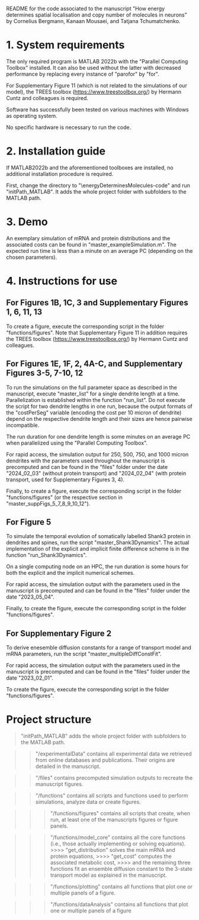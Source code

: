 README for the code associated to the manuscript 
"How energy determines spatial localisation and copy number of molecules in neurons"
by Cornelius Bergmann, Kanaan Mousaei, and Tatjana Tchumatchenko.

# 1. System requirements 

The only required program is MATLAB 2022b with the "Parallel Computing Toolbox" installed. It can also be used without the latter with decreased performance by replacing every instance of "parofor" by "for".

For Supplementary Figure 11 (which is not related to the simulations of our model), the TREES toolbox (https://www.treestoolbox.org/) by Hermann Cuntz and colleagues is required.

Software has successfully been tested on various machines with Windows as operating system.

No specific hardware is necessary to run the code.

# 2. Installation guide 

If MATLAB2022b and the aforementioned toolboxes are installed, no additional installation procedure is required.

First, change the directory to "\energyDeterminesMolecules-code" and run "initPath_MATLAB". 
It adds the whole project folder with subfolders to the MATLAB path. 

# 3. Demo 

An exemplary simulation of mRNA and protein distributions and the associated costs can be found in "master_exampleSimulation.m". 
The expected run time is less than a minute on an average PC (depending on the chosen parameters).

# 4. Instructions for use

For Figures 1B, 1C, 3 and Supplementary Figures 1, 6, 11, 13
------------------------------------------------------------

To create a figure, execute the corresponding script in the folder "functions/figures". 
Note that Supplementary Figure 11 in addition requires the TREES toolbox (https://www.treestoolbox.org/) by Hermann Cuntz and colleagues.

For Figures 1E, 1F, 2, 4A-C, and Supplementary Figures 3-5, 7-10, 12
--------------------------------------------------------------------

To run the simulations on the full parameter space as described in the manuscript, execute "master_list" for a single dendrite length at a time. Parallelization is established within the function "run_list". 
Do not execute the script for two dendrite lengths in one run, because the output formats of the "costPerSeg" variable (encoding the cost per 10 micron of dendrite) depend on the respective dendrite length and their sizes are hence pairwise incompatible.

The run duration for one dendrite length is some minutes on an average PC when parallelized using the "Parallel Computing Toolbox".

For rapid access, the simulation output for 250, 500, 750, and 1000 micron dendrites with the parameters used throughout the manuscript is precomputed and can be found in the "files" folder under the date "2024_02_03" (without protein transport) and "2024_02_04" (with protein transport, used for Supplementary Figures 3, 4).

Finally, to create a figure, execute the corresponding script in the folder "functions/figures" (or the respective section in "master_suppFigs_5_7_8_9_10_12").

For Figure 5
------------

To simulate the temporal evolution of somatically labelled Shank3 protein in dendrites and spines, run the script "master_Shank3Dynamics". The actual implementation of the explicit and implicit finite difference scheme is in the function "run_Shank3Dynamics".

On a single computing node on an HPC, the run duration is some hours for both the explicit and the implicit numerical schemes.

For rapid access, the simulation output with the parameters used in the manuscript is precomputed and can be found in the "files" folder under the date "2023_05_04".

Finally, to create the figure, execute the corresponding script in the folder "functions/figures". 

For Supplementary Figure 2
--------------------------

To derive enesemble diffusion constants for a range of transport model and mRNA parameters, run the script "master_multipleDiffConstFit". 

For rapid access, the simulation output with the parameters used in the manuscript is precomputed and can be found in the "files" folder under the date "2023_02_01".

To create the figure, execute the corresponding script in the folder "functions/figures". 

# Project structure 

> "initPath_MATLAB" adds the whole project folder with subfolders to the MATLAB path. 

>> "/experimentalData" contains all experimental data we retrieved from online databases and publications. Their origins are detailed in the manuscript.

>> "/files" contains precomputed simulation outputs to recreate the manuscript figures.

>> "/functions" contains all scripts and functions used to perform simulations, analyze data or create figures.
  
  >>> "/functions/figures" contains all scripts that create, when run, at least one of the manuscripts figures or figure panels.
  
  >>> "/functions/model_core" contains all the core functions (i.e., those actually implementing or solving equations). 
    >>>> "get_distribution" solves the main mRNA and protein equations,
    >>>> "get_cost" computes the associated metabolic cost,
    >>>> and the remaining three functions fit an ensemble diffusion constant to the 3-state transport model as explained in the manuscript.
  
  >>> "/functions/plotting" contains all functions that plot one or multiple panels of a figure.
  
  >>> "/functions/dataAnalysis" contains all functions that plot one or multiple panels of a figure










